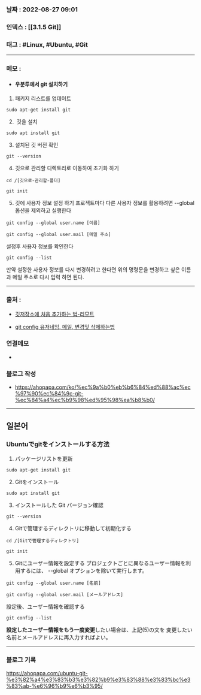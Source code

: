 ### 날짜 :  2022-08-27 09:01

### 인덱스 : [[3.1.5 Git]]

### 태그 : #Linux, #Ubuntu, #Git

----

### 메모 :

- #### 우분투에서 git 설치하기

1. 패키지 리스트를 업데이트
```shell
sudo apt-get install git
```

2.  깃을 설치
```shell
sudo apt install git
```

3. 설치된 깃 버전 확인
```shell
git --version
```

4. 깃으로 관리할 디렉토리로 이동하여 초기화 하기
```shell
cd /[깃으로-관리할-폴더]

git init
```


5. 깃에 사용자 정보 설정 하기
 프로젝트마다 다른 사용자 정보를 활용하려면 --global 옵션을 제외하고 실행한다
```shell
git config --global user.name [이름]

git config --global user.mail [메일 주소]
```

설정후 사용자 정보를 확인한다
```shell
git config --list
```

만약  설정한 사용자 정보를 다시 변경하려고 한다면 위의 명령문을 
변경하고 싶은 이름과 메일 주소로 다시 입력 하면 된다.

----
### 출처 :
- [깃저장소에 처음 추가하는 법-리모트](https://velog.io/@leyuri/Git-remote-%EB%A6%AC%EB%AA%A8%ED%8A%B8-%EC%A0%80%EC%9E%A5%EC%86%8C-%EC%A0%80%EC%9E%A5%EC%86%8C-%EC%B6%94%EA%B0%80%ED%95%98%EB%8A%94-%EB%B2%95)

- [git config 유저네임, 메일, 변경및 삭제하는법](https://webisfree.com/2018-07-26/git-config-%EC%84%A4%EC%A0%95-%ED%99%95%EC%9D%B8-%EB%B0%8F-%EB%B3%80%EA%B2%BD%ED%95%98%EA%B8%B0)

### 연결메모
-


### 블로그 작성
- https://ahopapa.com/ko/%ec%9a%b0%eb%b6%84%ed%88%ac%ec%97%90%ec%84%9c-git-%ec%84%a4%ec%b9%98%ed%95%98%ea%b8%b0/


---
## 일본어


### Ubuntuでgitをインストールする方法

1. パッケージリストを更新
```shell
sudo apt-get install git
```

2. Gitをインストール
```shell
sudo apt install git
```

3. インストールした Git バージョン確認
```shell
git --version
```

4. Gitで管理するディレクトリに移動して初期化する
```shell
cd /[Gitで管理するディレクトリ]

git init
```


5. Gitにユーザー情報を設定する
  プロジェクトごとに異なるユーザー情報を利用するには、 --global オプションを除いて実行します。
```shell
git config --global user.name [名前]

git config --global user.mail [メールアドレス]
```

設定後、ユーザー情報を確認する
```shell
git config --list
```

**設定したユーザー情報をもう一度変更**したい場合は、上記(5)の文を
変更したい名前とメールアドレスに再入力すればよい。


---
### 블로그 기록

https://ahopapa.com/ubuntu-git-%e3%82%a4%e3%83%b3%e3%82%b9%e3%83%88%e3%83%bc%e3%83%ab-%e6%96%b9%e6%b3%95/